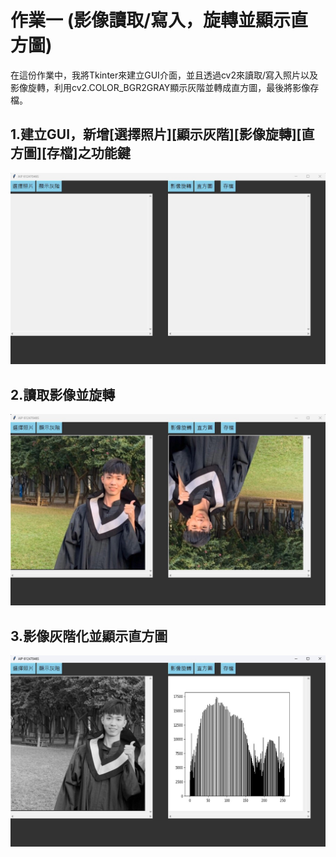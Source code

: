 # 作業一 (影像讀取/寫入，旋轉並顯示直方圖)

在這份作業中，我將Tkinter來建立GUI介面，並且透過cv2來讀取/寫入照片以及影像旋轉，利用cv2.COLOR_BGR2GRAY顯示灰階並轉成直方圖，最後將影像存檔。

## 1.建立GUI，新增[選擇照片][顯示灰階][影像旋轉][直方圖][存檔]之功能鍵
![image](https://github.com/ttcheng26/MyAIP/blob/main/HW1--Image%20read%2C%20write%20and%20rotation/image/gui.jpg)

## 2.讀取影像並旋轉
![image](https://github.com/ttcheng26/MyAIP/blob/main/HW1--Image%20read%2C%20write%20and%20rotation/image/image_read.jpg)

## 3.影像灰階化並顯示直方圖
![image](https://github.com/ttcheng26/MyAIP/blob/main/HW1--Image%20read%2C%20write%20and%20rotation/image/image_gray.jpg)








